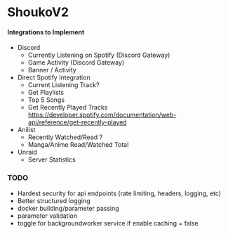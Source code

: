 # ShoukoV2


#### Integrations to Implement
- Discord
  - Currently Listening on Spotify (Discord Gateway)
  - Game Activity (Discord Gateway)
  - Banner / Activity
- Direct Spotify Integration
  - Current Listening Track?
  - Get Playlists
  - Top 5 Songs
  - Get Recently Played Tracks
    https://developer.spotify.com/documentation/web-api/reference/get-recently-played
- Anilist
  - Recently Watched/Read ?
  - Manga/Anime Read/Watched Total
- Unraid
  - Server Statistics


### TODO
- Hardest security for api endpoints (rate limiting, headers, logging, etc)
- Better structured logging
- docker building/parameter passing
- parameter validation
- toggle for backgroundworker service if enable caching = false